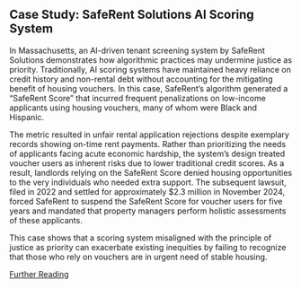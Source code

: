 ## Case Study: SafeRent Solutions AI Scoring System
In Massachusetts, an AI-driven tenant screening system by SafeRent Solutions demonstrates how algorithmic practices may undermine justice as priority. Traditionally, AI scoring systems have maintained heavy reliance on credit history and non-rental debt without accounting for the mitigating benefit of housing vouchers. In this case, SafeRent’s algorithm generated a “SafeRent Score” that incurred frequent penalizations on low-income applicants using housing vouchers, many of whom were Black and Hispanic. 

The metric resulted in unfair rental application rejections despite exemplary records showing on-time rent payments. Rather than prioritizing the needs of applicants facing acute economic hardship, the system’s design treated voucher users as inherent risks due to lower traditional credit scores. As a result, landlords relying on the SafeRent Score denied housing opportunities to the very individuals who needed extra support. The subsequent lawsuit, filed in 2022 and settled for approximately $2.3 million in November 2024, forced SafeRent to suspend the SafeRent Score for voucher users for five years and mandated that property managers perform holistic assessments of these applicants. 

This case shows that a scoring system misaligned with the principle of justice as priority can exacerbate existing inequities by failing to recognize that those who rely on vouchers are in urgent need of stable housing.

[Further Reading](https://www.theverge.com/2024/11/20/24297692/ai-landlord-tool-saferent-low-income-tenants-discrimination-settlement)